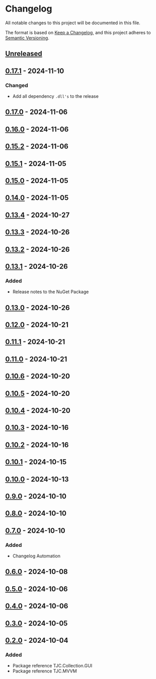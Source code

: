 # Changelog

All notable changes to this project will be documented in this file.

The format is based on [Keep a Changelog](https://keepachangelog.com/en/1.1.0/),
and this project adheres to [Semantic Versioning](https://semver.org/spec/v2.0.0.html).

## [Unreleased]

## [0.17.1] - 2024-11-10

### Changed

- Add all dependency `.dll's` to the release

## [0.17.0] - 2024-11-06

## [0.16.0] - 2024-11-06

## [0.15.2] - 2024-11-06

## [0.15.1] - 2024-11-05

## [0.15.0] - 2024-11-05

## [0.14.0] - 2024-11-05

## [0.13.4] - 2024-10-27

## [0.13.3] - 2024-10-26

## [0.13.2] - 2024-10-26

## [0.13.1] - 2024-10-26

### Added

- Release notes to the NuGet Package

## [0.13.0] - 2024-10-26

## [0.12.0] - 2024-10-21

## [0.11.1] - 2024-10-21

## [0.11.0] - 2024-10-21

## [0.10.6] - 2024-10-20

## [0.10.5] - 2024-10-20

## [0.10.4] - 2024-10-20

## [0.10.3] - 2024-10-16

## [0.10.2] - 2024-10-16

## [0.10.1] - 2024-10-15

## [0.10.0] - 2024-10-13

## [0.9.0] - 2024-10-10

## [0.8.0] - 2024-10-10

## [0.7.0] - 2024-10-10

### Added

- Changelog Automation

## [0.6.0] - 2024-10-08

## [0.5.0] - 2024-10-06

## [0.4.0] - 2024-10-06

## [0.3.0] - 2024-10-05

## [0.2.0] - 2024-10-04

### Added

- Package reference TJC.Collection.GUI
- Package reference TJC.MVVM

[Unreleased]: https://github.com/TJC-Tools/TJC.Collection.MVVM/compare/v0.17.1...HEAD

[0.17.1]: https://github.com/TJC-Tools/TJC.Collection.MVVM/compare/v0.17.0...v0.17.1

[0.17.0]: https://github.com/TJC-Tools/TJC.Collection.MVVM/compare/v0.16.0...v0.17.0

[0.16.0]: https://github.com/TJC-Tools/TJC.Collection.MVVM/compare/v0.15.2...v0.16.0

[0.15.2]: https://github.com/TJC-Tools/TJC.Collection.MVVM/compare/v0.15.1...v0.15.2

[0.15.1]: https://github.com/TJC-Tools/TJC.Collection.MVVM/compare/v0.15.0...v0.15.1

[0.15.0]: https://github.com/TJC-Tools/TJC.Collection.MVVM/compare/v0.14.0...v0.15.0

[0.14.0]: https://github.com/TJC-Tools/TJC.Collection.MVVM/compare/v0.13.4...v0.14.0

[0.13.4]: https://github.com/TJC-Tools/TJC.Collection.MVVM/compare/v0.13.3...v0.13.4

[0.13.3]: https://github.com/TJC-Tools/TJC.Collection.MVVM/compare/v0.13.2...v0.13.3

[0.13.2]: https://github.com/TJC-Tools/TJC.Collection.MVVM/compare/v0.13.1...v0.13.2

[0.13.1]: https://github.com/TJC-Tools/TJC.Collection.MVVM/compare/v0.13.0...v0.13.1

[0.13.0]: https://github.com/TJC-Tools/TJC.Collection.MVVM/compare/v0.12.0...v0.13.0

[0.12.0]: https://github.com/TJC-Tools/TJC.Collection.MVVM/compare/v0.11.1...v0.12.0

[0.11.1]: https://github.com/TJC-Tools/TJC.Collection.MVVM/compare/v0.11.0...v0.11.1

[0.11.0]: https://github.com/TJC-Tools/TJC.Collection.MVVM/compare/v0.10.6...v0.11.0

[0.10.6]: https://github.com/TJC-Tools/TJC.Collection.MVVM/compare/v0.10.5...v0.10.6

[0.10.5]: https://github.com/TJC-Tools/TJC.Collection.MVVM/compare/v0.10.4...v0.10.5

[0.10.4]: https://github.com/TJC-Tools/TJC.Collection.MVVM/compare/v0.10.3...v0.10.4

[0.10.3]: https://github.com/TJC-Tools/TJC.Collection.MVVM/compare/v0.10.2...v0.10.3

[0.10.2]: https://github.com/TJC-Tools/TJC.Collection.MVVM/compare/v0.10.1...v0.10.2

[0.10.1]: https://github.com/TJC-Tools/TJC.Collection.MVVM/compare/v0.10.0...v0.10.1

[0.10.0]: https://github.com/TJC-Tools/TJC.Collection.MVVM/compare/v0.9.0...v0.10.0

[0.9.0]: https://github.com/TJC-Tools/TJC.Collection.MVVM/compare/v0.8.0...v0.9.0

[0.8.0]: https://github.com/TJC-Tools/TJC.Collection.MVVM/compare/v0.7.0...v0.8.0

[0.7.0]: https://github.com/TJC-Tools/TJC.Collection.MVVM/compare/v0.6.0...v0.7.0

[0.6.0]: https://github.com/TJC-Tools/TJC.Collection.MVVM/compare/v0.5.0...v0.6.0

[0.5.0]: https://github.com/TJC-Tools/TJC.Collection.MVVM/compare/v0.4.0...v0.5.0

[0.4.0]: https://github.com/TJC-Tools/TJC.Collection.MVVM/compare/v0.3.0...v0.4.0

[0.3.0]: https://github.com/TJC-Tools/TJC.Collection.MVVM/compare/v0.2.0...v0.3.0

[0.2.0]: https://github.com/TJC-Tools/TJC.Collection.MVVM/releases/tag/v0.2.0
